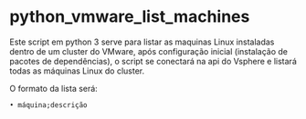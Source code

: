 # python_vmware_list_machines
Este script em python 3 serve para listar as maquinas Linux instaladas dentro de um cluster do VMware, após configuração inicial (instalação de pacotes de dependências), o script se conectará na api do Vsphere e listará todas as máquinas Linux do cluster.

O formato da lista será:

    • máquina;descrição

